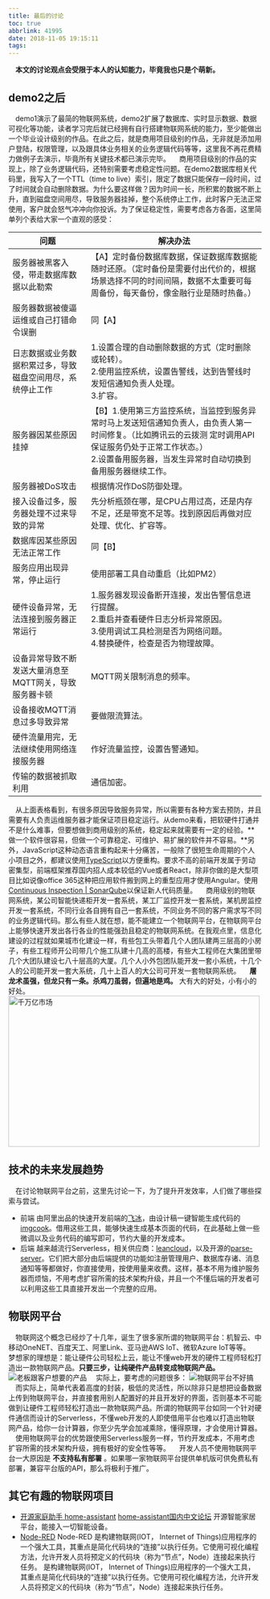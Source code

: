 ```yaml
---
title: 最后的讨论
toc: true
abbrlink: 41995
date: 2018-11-05 19:15:11
tags:
---
```


&emsp;__本文的讨论观点会受限于本人的认知能力，毕竟我也只是个萌新。__

## demo2之后
&emsp;demo1演示了最简的物联网系统，demo2扩展了数据库、实时显示数据、数据可视化等功能，读者学习完后就已经拥有自行搭建物联网系统的能力，至少能做出一个毕业设计级别的作品。在此之后，就是商用项目级别的作品，无非就是添加用户登陆，权限管理，以及跟具体业务相关的业务逻辑代码等等，这里我不再花费精力做例子去演示，毕竟所有关键技术都已演示完毕。
&emsp;商用项目级别的作品的实现上，除了业务逻辑代码，还特别需要考虑稳定性问题。在demo2数据库相关代码里，我写入了一个TTL（time to live）索引，限定了数据只能保存一段时间，过了时间就会自动删除数据。为什么要这样做？因为时间一长，所积累的数据不断上升，直到磁盘空间用尽，导致服务器挂掉，整个系统停止工作，此时客户无法正常使用，客户就会怒气冲冲向你投诉。为了保证稳定性，需要考虑各方各面，这里简单列个表给大家一个直观的感受：


问题|解决办法
---|---
服务器被黑客入侵，带走数据库数据以此勒索| 【A】定时备份数据库数据，保证数据库数据能随时还原。（定时备份是需要付出代价的，根据场景选择不同的时间间隔，数据不太重要可每周备份，每天备份，像金融行业是随时热备。）
服务器数据被傻逼运维或自己打错命令误删| 同【A】
日志数据或业务数据积累过多，导致磁盘空间用尽，系统停止工作| 1.设置合理的自动删除数据的方式（定时删除或轮转）。<br> 2.使用监控系统，设置告警线，达到告警线时发短信通知负责人处理。<br>3.扩容。
服务器因某些原因挂掉| 【B】1.使用第三方监控系统，当监控到服务异常时马上发送短信通知负责人，由负责人第一时间修复。（比如腾讯云的云拨测 定时调用API保证服务仍处于正常工作状态。）<br>2.设置备用服务器，当发生异常时自动切换到备用服务器继续工作。
服务器被DoS攻击| 根据情况作DoS防御处理。
接入设备过多，服务器处理不过来导致的异常| 先分析瓶颈在哪，是CPU占用过高，还是内存不足，还是带宽不足等。找到原因后再做对应处理、优化、扩容等。
数据库因某些原因无法正常工作| 同【B】
服务应用出现异常，停止运行| 使用部署工具自动重启（比如PM2）
硬件设备异常，无法连接到服务器正常运行| 1.服务器发现设备断开连接，发出告警信息进行提醒。<br>2.重启并查看硬件日志分析异常原因。<br>3.使用调试工具检测是否为网络问题。<br>4.替换硬件，检查是否为物理故障。
设备异常导致不断发送大量消息至MQTT网关，导致服务器卡顿| MQTT网关限制消息的频率。
设备接收MQTT消息过多导致异常| 要做限流算法。
硬件流量用完，无法继续使用网络连接服务器| 作好流量监控，设置告警通知。
传输的数据被抓取利用| 通信加密。

&emsp;从上面表格看到，有很多原因导致服务异常，所以需要有各种方案去预防，并且需要有人负责运维服务器才能保证项目稳定运行。从demo来看，把软硬件打通并不是什么难事，但要想做到商用级别的系统，稳定起来就需要有一定的经验。**做一个软件很容易，但做一个可靠稳定、可维护、易扩展的软件并不容易。**另外，JavaScript这种动态语言重构起来十分痛苦，一般除了很短生命周期的个人小项目之外，都建议使用[TypeScript](https://www.tslang.cn/)以方便重构。要求不高的前端开发属于劳动密集型，前端框架推荐国内招人成本较低的Vue或者React，除非你做的是大型项目比如说像office 365这种把应用软件搬到网上的重型应用才使用Angular。使用[Continuous Inspection | SonarQube](https://www.sonarqube.org/)以保证新人代码质量。
&emsp;商用级别的物联网系统，某公司智能快递柜开发一套系统，某工厂监控开发一套系统，某机房监控开发一套系统，不同行业各自拥有自己一套系统，不同业务不同的客户需求写不同的业务逻辑代码。那么有些人就在想，能不能建立一个物联网平台，在物联网平台上能够快速开发出各行各业的性能强劲且稳定的物联网系统。在我观点里，信息化建设的过程就如果城市化建设一样，有些包工头带着几个人团队建两三层高的小房子，有些工程师开公司带几个施工队建十几高的高楼，有些大工程师在大集团里带几个大团队建设七八十层高的大厦。几个人小外包团队能开发一套小系统，十几个人的公司能开发一套大系统，几十上百人的大公司可开发一套物联网系统。
&emsp;__屠龙术虽强，但龙只有一条。杀鸡刀虽弱，但遍地是鸡。__ 大有大的好处，小有小的好处。
<img alt="千万亿市场" data-src="http://ww1.sinaimg.cn/large/005BIQVbgy1fwzrid9etlj308b04pdfv.jpg" style="width:500px;height:300px;">

## 技术的未来发展趋势
&emsp;在讨论物联网平台之前，这里先讨论一下，为了提升开发效率，人们做了哪些探索与尝试。
- 前端
由阿里出品的快速开发前端的[飞冰](https://alibaba.github.io/ice)，由设计稿一键智能生成代码的[imgcook](https://imgcook.taobao.org/)。借用这些工具，能够快速生成基本页面的代码，在此基础上做一些微调以及业务代码的编写即可，节约大量的开发成本。
- 后端
越来越流行Serverless，相关供应商：[leancloud](https://leancloud.cn/)，以及开源的[parse-server](https://github.com/parse-community/parse-server)。它们把大部分由后端提供的功能如注册管理用户、数据库存诸、消息通知等等都做好，你直接使用，按使用量来收费。这样，基本不用为维护服务器而烦恼，不用考虑扩容所需的技术架构升级，并且一个不懂后端的开发者可以利用这些工具直接开发出一个完整的应用。

## 物联网平台
&emsp;物联网这个概念已经炒了十几年，诞生了很多家所谓的物联网平台：机智云、中移动OneNET、百度天工、阿里Link、亚马逊AWS IoT、微软Azure IoT等等。
&emsp;梦想家的理想是：能让硬件公司轻松上云，能让不懂web开发的硬件工程师轻松打造出一款物联网产品。__只要三步，让纯硬件产品转变成物联网产品。__
![老板跟客户想要的产品](http://ww1.sinaimg.cn/large/005BIQVbgy1fwyn0o75x6j30nm0h23zw.jpg)
&emsp;实际上，要考虑的问题很多：
![物联网平台不好搞](http://ww1.sinaimg.cn/large/005BIQVbgy1fxa55c25z9j30he0c40u5.jpg)
&emsp;而实际上，简单代表着高度的封装，极低的灵活性，所以除非只是想把设备数据上传到物联网平台，并直接套用别人配置好的并且开发好的界面，否则基本不可能做到让硬件工程师轻松打造出一款物联网产品。所谓的物联网平台如同一个针对硬件通信而设计的Serverless，不懂web开发的人即使借用平台也难以打造出物联网产品，给你一台计算器，你至少先学会加减乘除，懂得原理，才会使用计算器。
&emsp;使用物联网平台的优势跟使用Serverless服务一样，节约开发成本，不用考虑扩容所需的技术架构升级，拥有极好的安全性等等。
&emsp;开发人员不使用物联网平台一大原因是 __不支持私有部署__ 。如果哪一家物联网平台提供单机版可供免费私有部署，兼容平台版的API，那么将极利于推广。

## 其它有趣的物联网项目
- [开源家庭助手 home-assistant](https://www.home-assistant.io/) [home-assistant国内中文论坛](https://bbs.hassbian.com)
开源智能家居平台，能接入一切智能设备。
- [Node-RED](https://nodered.org/)
Node-RED 是构建物联网(IOT， Internet of Things)应用程序的一个强大工具，其重点是简化代码块的“连接”以执行任务。它使用可视化编程方法，允许开发人员将预定义的代码块（称为“节点”，Node）连接起来执行任务。 是构建物联网(IOT， Internet of Things)应用程序的一个强大工具，其重点是简化代码块的“连接”以执行任务。它使用可视化编程方法，允许开发人员将预定义的代码块（称为“节点”，Node）连接起来执行任务。
